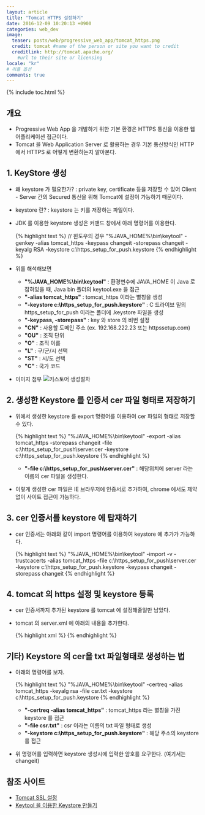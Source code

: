 ```yaml
---
layout: article
title: "Tomcat HTTPS 설정하기"
date: 2016-12-09 10:20:13 +0900
categories: web_dev
image:
  teaser: posts/web/progressive_web_app/tomcat_https.png
  credit: tomcat #name of the person or site you want to credit
  creditlink: http://tomcat.apache.org/
    #url to their site or licensing
locale: "kr"
# 리플 옵션
comments: true
---
```

{% include toc.html %}

## 개요
- Progressive Web App 을 개발하기 위한 기본 환경은 HTTPS 통신을 이용한 웹 어플리케이션 접근이다.
- Tomcat 을 Web Application Server 로 활용하는 경우 기본 통신방식인 HTTP 에서 HTTPS 로 어떻게 변환하는지 알아본다.

## 1. KeyStore 생성
- 왜 keystore 가 필요한가? : private key, certificate 등을 저장할 수 있어 Client - Server 간의 Secured 통신을 위해 Tomcat에 설정이 가능하기 때문이다.
- keystore 란? : keystore 는 키를 저장하는 파일이다.
- JDK 를 이용한 keystore 생성은 커맨드 창에서 아래 명령어를 이용한다.

  {% highlight text %}
  // 윈도우의 경우
  "%JAVA_HOME%\bin\keytool" -genkey -alias tomcat_https -keypass changeit -storepass changeit -keyalg RSA -keystore c:\https_setup_for_push\.keystore
  {% endhighlight %}

- 위를 해석해보면

  - **"%JAVA_HOME%\bin\keytool"** : 환경변수에 JAVA_HOME 이 Java 로 잡혀있을 때, Java bin 폴더의 keytool.exe 을 접근
  - **"-alias tomcat_https"** : tomcat_https 이라는 별칭을 생성
  - **"-keystore c:\https_setup_for_push\.keystore"** :  C 드라이브 밑의 https_setup_for_push 이라는 폴더에 .keystore 파일을 생성
  - **"-keypass, -storepass"** : key 와 store 의 비번 설정
  - **"CN"** : 사용할 도메인 주소 (ex. 192.168.222.23 또는 httpssetup.com)
  - **"OU"** : 조직 단위
  - **"O"**  : 조직 이름
  - **"L"**  : 구/군/시 선택
  - **"ST"** : 시/도 선택
  - **"C"**  : 국가 코드

- 이미지 첨부 ![키스토어 생성절차]()

## 2. 생성한 Keystore 를 인증서 cer 파일 형태로 저장하기
- 위에서 생성한 keystore 를 export 명령어를 이용하여 cer 파일의 형태로 저장할 수 있다.

  {% highlight text %}
  "%JAVA_HOME%\bin\keytool" -export -alias tomcat_https -storepass changeit -file c:\https_setup_for_push\server.cer -keystore c:\https_setup_for_push\.keystore
  {% endhighlight %}

  - **"-file c:\https_setup_for_push\server.cer"** : 해당위치에 server 라는 이름의 cer 파일을 생성한다.

- 이렇게 생성한 cer 파일은 IE 브라우저에 인증서로 추가하여, chrome 에서도 제약없이 사이트 접근이 가능하다.

## 3. cer 인증서를 keystore 에 탑재하기
- cer 인증서는 아래와 같이 import 명령어를 이용하여 keystore 에 추가가 가능하다.

  {% highlight text %}
  "%JAVA_HOME%\bin\keytool" -import -v -trustcacerts -alias tomcat_https -file c:\https_setup_for_push\server.cer -keystore c:\https_setup_for_push\.keystore -keypass changeit -storepass changeit
  {% endhighlight %}

## 4. tomcat 의 https 설정 및 keystore 등록
- cer 인증서까지 추가된 keystore 를 tomcat 에 설정해줄일만 남았다.
- tomcat 의 server.xml 에 아래의 내용을 추가한다.

  {% highlight xml %}
  <Connector SSLEnabled="true" clientAuth="false" keyAlias="tomcat_https" keystoreFile="C:/https_setup_for_push/.keystore" keystorePass="changeit" maxThreads="150" port="8443" protocol="HTTP/1.1" scheme="https" secure="true" sslProtocol="TLS"/>
  {% endhighlight %}

## 기타) Keystore 의 cer을 txt 파일형태로 생성하는 법
- 아래의 명령어를 보자.

  {% highlight text %}
  "%JAVA_HOME%\bin\keytool" -certreq -alias tomcat_https -keyalg rsa -file csr.txt -keystore c:\https_setup_for_push\.keystore
  {% endhighlight %}

  - **"-certreq -alias tomcat_https"** : tomcat_https 라는 별칭을 가진 keystore 를 접근
  - **"-file csr.txt"** : csr 이라는 이름의 txt 파일 형태로 생성
  - **"-keystore c:\https_setup_for_push\.keystore"** : 해당 주소의 keystore 를 접근

- 위 명령어를 입력하면 keystore 생성시에 입력한 암호를 요구한다. (여기서는 changeit)

## 참조 사이트
- [Tomcat SSL 설정](https://www.crosscert.com/symantec/board/tomcat5.pdf)
- [Keytool 을 이용한 Keystore 만들기](http://i5on9i.blogspot.kr/2015/10/keytool-keystore.html)
